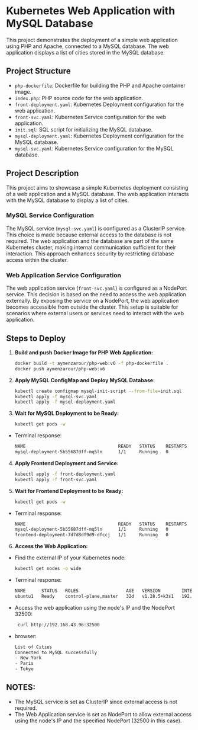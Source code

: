 # Kubernetes Web Application with MySQL Database

This project demonstrates the deployment of a simple web application using PHP and Apache, connected to a MySQL database. The web application displays a list of cities stored in the MySQL database.

## Project Structure

- `php-dockerfile`: Dockerfile for building the PHP and Apache container image.
- `index.php`: PHP source code for the web application.
- `front-deployment.yaml`: Kubernetes Deployment configuration for the web application.
- `front-svc.yaml`: Kubernetes Service configuration for the web application.
- `init.sql`: SQL script for initializing the MySQL database.
- `mysql-deployment.yaml`: Kubernetes Deployment configuration for the MySQL database.
- `mysql-svc.yaml`: Kubernetes Service configuration for the MySQL database.

## Project Description

This project aims to showcase a simple Kubernetes deployment consisting of a web application and a MySQL database. The web application interacts with the MySQL database to display a list of cities.

### MySQL Service Configuration

The MySQL service (`mysql-svc.yaml`) is configured as a ClusterIP service. This choice is made because external access to the database is not required. The web application and the database are part of the same Kubernetes cluster, making internal communication sufficient for their interaction. This approach enhances security by restricting database access within the cluster.

### Web Application Service Configuration

The web application service (`front-svc.yaml`) is configured as a NodePort service. This decision is based on the need to access the web application externally. By exposing the service on a NodePort, the web application becomes accessible from outside the cluster. This setup is suitable for scenarios where external users or services need to interact with the web application.

## Steps to Deploy

1. **Build and push Docker Image for PHP Web Application:**

   ```bash
   docker build -t aymenzarour/php-web:v6 -f php-dockerfile .
   docker push aymenzarour/php-web:v6
   ```

2. **Apply MySQL ConfigMap and Deploy MySQL Database:**

   ```bash
   kubectl create configmap mysql-init-script --from-file=init.sql
   kubectl apply -f mysql-svc.yaml
   kubectl apply -f mysql-deployment.yaml
   ```
   
3. **Wait for MySQL Deployment to be Ready:**

   ```bash
   kubectl get pods -w
   ```
   
- Terminal response:

   ```bash
   NAME                                   READY   STATUS    RESTARTS   AGE
   mysql-deployment-5b55687dff-mq5ln      1/1     Running   0          4h16m
   ```

4. **Apply Frontend Deployment and Service:**

   ```bash
   kubectl apply -f front-deployment.yaml
   kubectl apply -f front-svc.yaml
   ```
   
5. **Wait for Frontend Deployment to be Ready:**

   ```bash
   kubectl get pods -w
   ```
   
- Terminal response:

   ```bash
   NAME                                   READY   STATUS    RESTARTS   AGE
   mysql-deployment-5b55687dff-mq5ln      1/1     Running   0          4h16m
   frontend-deployment-7d7d8df9d9-dfccj   1/1     Running   0          24m
  ```
   
6. **Access the Web Application:**

- Find the external IP of your Kubernetes node:
   ```bash
   kubectl get nodes -o wide
   ```
   
- Terminal response:

   ```bash
   NAME      STATUS   ROLES                  AGE   VERSION        INTERNAL-IP     EXTERNAL-IP   OS-IMAGE             KERNEL-VERSION     CONTAINER-RUNTIME
   ubuntu1   Ready    control-plane,master   32d   v1.28.5+k3s1   192.168.43.96   <none>        Ubuntu 22.04.3 LTS   6.5.0-14-generic   containerd://1.7.11-k3s2
   ```

- Access the web application using the node's IP and the NodePort 32500:
  ```bash
   curl http://192.168.43.96:32500
  ```
     
- browser:

   ```bash
   List of Cities
   Connected to MySQL successfully
   - New York
   - Paris
   - Tokyo
   ```

## NOTES:
- The MySQL service is set as ClusterIP since external access is not required.
- The Web Application service is set as NodePort to allow external access using the node's IP and the specified NodePort (32500 in this case).    

